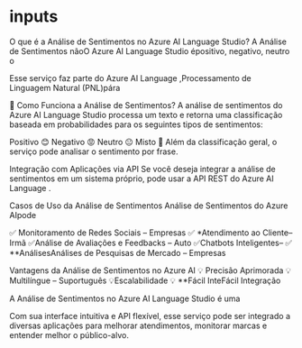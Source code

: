 # inputs
 O que é a Análise de Sentimentos no Azure AI Language Studio?
A Análise de Sentimentos nãoO Azure AI Language Studio épositivo, negativo, neutro o

Esse serviço faz parte do Azure AI Language ,Processamento de Linguagem Natural (PNL)pára

🔎 Como Funciona a Análise de Sentimentos?
A análise de sentimentos do Azure AI Language Studio processa um texto e retorna uma classificação baseada em probabilidades para os seguintes tipos de sentimentos:

Positivo 😊
Negativo 😡
Neutro 😐
Misto 🤔
Além da classificação geral, o serviço pode analisar o sentimento por frase.

Integração com Aplicações via API
Se você deseja integrar a análise de sentimentos em um sistema próprio, pode usar a API REST do Azure AI Language .

Casos de Uso da Análise de Sentimentos
Análise de Sentimentos do Azure AIpode

✅ Monitoramento de Redes Sociais – Empresas
✅ *Atendimento ao Cliente– Irmã
✅Análise de Avaliações e Feedbacks – Auto
✅Chatbots Inteligentes–
✅ **AnálisesAnálises de Pesquisas de Mercado – Empresas

Vantagens da Análise de Sentimentos no Azure AI
💡 Precisão Aprimorada
💡Multilíngue – Suportuguês
💡Escalabilidade 
💡 **Fácil InteFácil Integração 

A Análise de Sentimentos no Azure AI Language Studio é uma

Com sua interface intuitiva e API flexível, esse serviço pode ser integrado a diversas aplicações para melhorar atendimentos, monitorar marcas e entender melhor o público-alvo.

